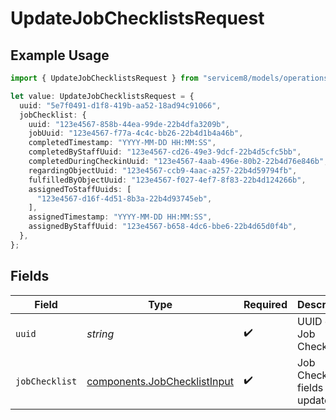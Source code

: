 # UpdateJobChecklistsRequest

## Example Usage

```typescript
import { UpdateJobChecklistsRequest } from "servicem8/models/operations";

let value: UpdateJobChecklistsRequest = {
  uuid: "5e7f0491-d1f8-419b-aa52-18ad94c91066",
  jobChecklist: {
    uuid: "123e4567-858b-44ea-99de-22b4dfa3209b",
    jobUuid: "123e4567-f77a-4c4c-bb26-22b4d1b4a46b",
    completedTimestamp: "YYYY-MM-DD HH:MM:SS",
    completedByStaffUuid: "123e4567-cd26-49e3-9dcf-22b4d5cfc5bb",
    completedDuringCheckinUuid: "123e4567-4aab-496e-80b2-22b4d76e846b",
    regardingObjectUuid: "123e4567-ccb9-4aac-a257-22b4d59794fb",
    fulfilledByObjectUuid: "123e4567-f027-4ef7-8f83-22b4d124266b",
    assignedToStaffUuids: [
      "123e4567-d16f-4d51-8b3a-22b4d93745eb",
    ],
    assignedTimestamp: "YYYY-MM-DD HH:MM:SS",
    assignedByStaffUuid: "123e4567-b658-4dc6-bbe6-22b4d65d0f4b",
  },
};
```

## Fields

| Field                                                                        | Type                                                                         | Required                                                                     | Description                                                                  |
| ---------------------------------------------------------------------------- | ---------------------------------------------------------------------------- | ---------------------------------------------------------------------------- | ---------------------------------------------------------------------------- |
| `uuid`                                                                       | *string*                                                                     | :heavy_check_mark:                                                           | UUID of the Job Checklist                                                    |
| `jobChecklist`                                                               | [components.JobChecklistInput](../../models/components/jobchecklistinput.md) | :heavy_check_mark:                                                           | Job Checklist fields to update                                               |